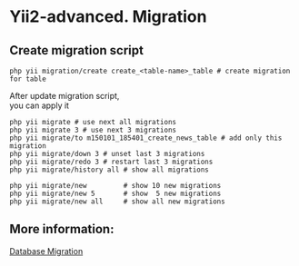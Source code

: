 # Yii2-advanced. Migration

<!-- yii2-advanced--migration.md -->

## Create migration script
```
php yii migration/create create_<table-name>_table # create migration for table
```

After update migration script,<br/>
you can apply it
```
php yii migrate # use next all migrations
php yii migrate 3 # use next 3 migrations
php yii migrate/to m150101_185401_create_news_table # add only this migration
php yii migrate/down 3 # unset last 3 migrations
php yii migrate/redo 3 # restart last 3 migrations
php yii migrate/history all # show all migrations

php yii migrate/new         # show 10 new migrations
php yii migrate/new 5       # show  5 new migrations
php yii migrate/new all     # show all new migrations
```
## More information:
[Database Migration](https://www.yiiframework.com/doc/guide/2.0/en/db-migrations)